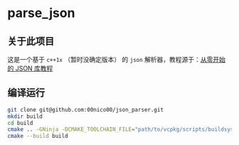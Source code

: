 # parse_json

## 关于此项目

这是一个基于 `c++1x` （暂时没确定版本） 的 `json` 解析器，教程源于：[从零开始的 JSON 库教程](https://zhuanlan.zhihu.com/p/22457315)

## 编译运行

```bash
git clone git@github.com:00nico00/json_parser.git
mkdir build
cd build
cmake .. -GNinja -DCMAKE_TOOLCHAIN_FILE="path/to/vcpkg/scripts/buildsystems/vcpkg.cmake"
cmake --build build
```